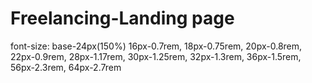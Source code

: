 # Freelancing-Landing page

font-size: base-24px(150%)
    16px-0.7rem,
    18px-0.75rem,
    20px-0.8rem, 
    22px-0.9rem,
    28px-1.17rem,
    30px-1.25rem,
    32px-1.3rem,
    36px-1.5rem,
    56px-2.3rem,
    64px-2.7rem
  

